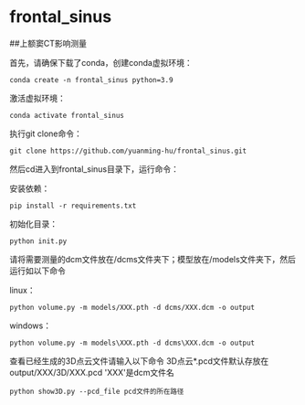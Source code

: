 # frontal_sinus
##上额窦CT影响测量

首先，请确保下载了conda，创建conda虚拟环境：

```
conda create -n frontal_sinus python=3.9

```

激活虚拟环境：
```
conda activate frontal_sinus
```


执行git clone命令：

```
git clone https://github.com/yuanming-hu/frontal_sinus.git
```

然后cd进入到frontal_sinus目录下，运行命令：


安装依赖：
```
pip install -r requirements.txt
```

初始化目录：
```
python init.py
```
请将需要测量的dcm文件放在/dcms文件夹下；模型放在/models文件夹下，然后运行如以下命令

linux：
```
python volume.py -m models/XXX.pth -d dcms/XXX.dcm -o output 
```

windows：
```
python volume.py -m models\XXX.pth -d dcms\XXX.dcm -o output 
```

查看已经生成的3D点云文件请输入以下命令
3D点云*.pcd文件默认存放在 output/XXX/3D/XXX.pcd 'XXX'是dcm文件名
```
python show3D.py --pcd_file pcd文件的所在路径 
```